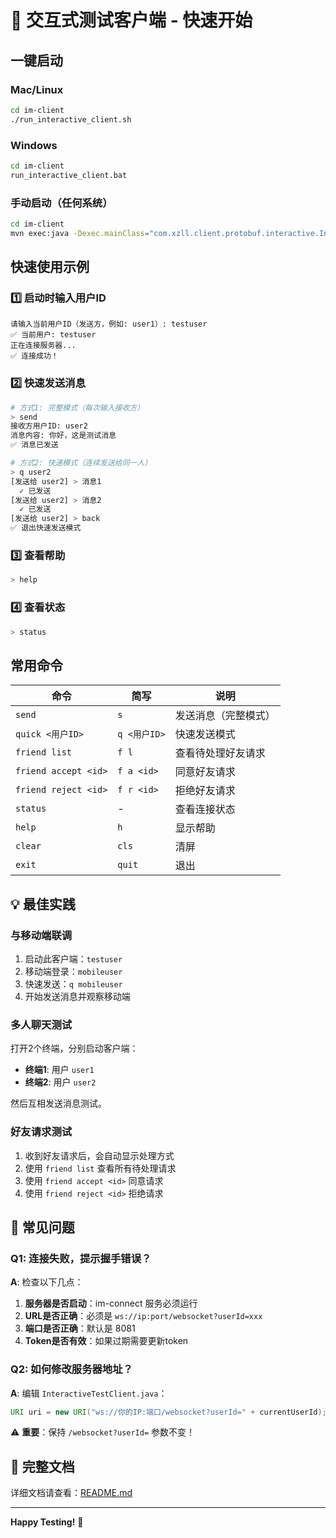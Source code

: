# 🚀 交互式测试客户端 - 快速开始

## 一键启动

### Mac/Linux
```bash
cd im-client
./run_interactive_client.sh
```

### Windows
```bash
cd im-client
run_interactive_client.bat
```

### 手动启动（任何系统）
```bash
cd im-client
mvn exec:java -Dexec.mainClass="com.xzll.client.protobuf.interactive.InteractiveTestClient"
```

## 快速使用示例

### 1️⃣ 启动时输入用户ID
```
请输入当前用户ID（发送方，例如: user1）: testuser
✅ 当前用户: testuser
正在连接服务器...
✅ 连接成功！
```

### 2️⃣ 快速发送消息
```bash
# 方式1: 完整模式（每次输入接收方）
> send
接收方用户ID: user2
消息内容: 你好，这是测试消息
✅ 消息已发送

# 方式2: 快速模式（连续发送给同一人）
> q user2
[发送给 user2] > 消息1
  ✓ 已发送
[发送给 user2] > 消息2
  ✓ 已发送
[发送给 user2] > back
✅ 退出快速发送模式
```

### 3️⃣ 查看帮助
```bash
> help
```

### 4️⃣ 查看状态
```bash
> status
```

## 常用命令

| 命令 | 简写 | 说明 |
|-----|------|-----|
| `send` | `s` | 发送消息（完整模式） |
| `quick <用户ID>` | `q <用户ID>` | 快速发送模式 |
| `friend list` | `f l` | 查看待处理好友请求 |
| `friend accept <id>` | `f a <id>` | 同意好友请求 |
| `friend reject <id>` | `f r <id>` | 拒绝好友请求 |
| `status` | - | 查看连接状态 |
| `help` | `h` | 显示帮助 |
| `clear` | `cls` | 清屏 |
| `exit` | `quit` | 退出 |

## 💡 最佳实践

### 与移动端联调
1. 启动此客户端：`testuser`
2. 移动端登录：`mobileuser`
3. 快速发送：`q mobileuser`
4. 开始发送消息并观察移动端

### 多人聊天测试
打开2个终端，分别启动客户端：
- **终端1**: 用户 `user1`
- **终端2**: 用户 `user2`

然后互相发送消息测试。

### 好友请求测试
1. 收到好友请求后，会自动显示处理方式
2. 使用 `friend list` 查看所有待处理请求
3. 使用 `friend accept <id>` 同意请求
4. 使用 `friend reject <id>` 拒绝请求

## 🔧 常见问题

### Q1: 连接失败，提示握手错误？

**A**: 检查以下几点：
1. **服务器是否启动**：im-connect 服务必须运行
2. **URL是否正确**：必须是 `ws://ip:port/websocket?userId=xxx`
3. **端口是否正确**：默认是 8081
4. **Token是否有效**：如果过期需要更新token

### Q2: 如何修改服务器地址？

**A**: 编辑 `InteractiveTestClient.java`：
```java
URI uri = new URI("ws://你的IP:端口/websocket?userId=" + currentUserId);
```

⚠️ **重要**：保持 `/websocket?userId=` 参数不变！

## 📖 完整文档

详细文档请查看：[README.md](./README.md)

---

**Happy Testing!** 🎉

